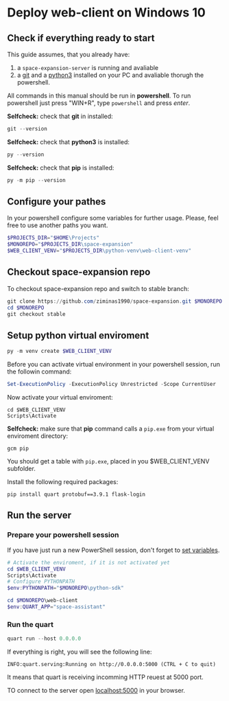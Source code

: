 # Deploy web-client on Windows 10

## Check if everything ready to start
This guide assumes, that you already have:
1. a `space-expansion-server` is running and avaliable
2. a [git](https://git-scm.com/) and a [python3](https://www.python.org/downloads/) installed on your PC and avaliable thorugh the powershell.

All commands in this manual should be run in **powershell**. To run powershell just press "WIN+R", type `powershell` and press *enter*.

**Selfcheck:** check that **git** in installed:
```powershell
git --version
```
**Selfcheck:** check that **python3** is installed:
```powershell
py --version
```
**Selfcheck:** check that **pip** is installed:
```powershell
py -m pip --version
```

## Configure your pathes
In your powershell configure some variables for further usage. Please, feel free to use another paths you want.
```powershell
$PROJECTS_DIR="$HOME\Projects"
$MONOREPO="$PROJECTS_DIR\space-expansion"
$WEB_CLIENT_VENV="$PROJECTS_DIR\python-venv\web-client-venv"
```

## Checkout space-expansion repo
To checkout space-expansion repo and switch to stable branch:
```powershell
git clone https://github.com/ziminas1990/space-expansion.git $MONOREPO
cd $MONOREPO
git checkout stable
```

## Setup python virtual enviroment
```powershell
py -m venv create $WEB_CLIENT_VENV
```
Before you can activate virtual environment in your powershell session, run the followin command:
```powershell
Set-ExecutionPolicy -ExecutionPolicy Unrestricted -Scope CurrentUser
```
Now activate your virtual enviroment:
```
cd $WEB_CLIENT_VENV
Scripts\Activate
```
**Selfcheck:** make sure that **pip** command calls a `pip.exe` from your virtual enviroment directory:
```
gcm pip
```
You should get a table with `pip.exe`, placed in you $WEB_CLIENT_VENV subfolder.

Install the following required packages:
```
pip install quart protobuf==3.9.1 flask-login
```

## Run the server
### Prepare your powershell session
If you have just run a new PowerShell session, don't forget to [set variables](#configure-your-pathes).

```powershell
# Activate the enviroment, if it is not activated yet
cd $WEB_CLIENT_VENV
Scripts\Activate
# Configure PYTHONPATH
$env:PYTHONPATH="$MONOREPO\python-sdk"

cd $MONOREPO\web-client
$env:QUART_APP="space-assistant"
```

### Run the quart
```powershell
quart run --host 0.0.0.0
```

If everything is right, you will see the following line:
```
INFO:quart.serving:Running on http://0.0.0.0:5000 (CTRL + C to quit)
```

It means that quart is receiving incomming HTTP reuest at 5000 port.

TO connect to the server open [localhost:5000](http://localhost:5000) in your browser.
